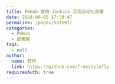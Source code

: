 ```yaml
---
title: PmHub 使用 Jenkins 实现自动化部署
date: 2024-06-05 17:39:47
permalink: /pages/5afe9f/
categories: 
  - PmHub
  - 部署篇
tags: 
  - null
author: 
  name: 苍何
  link: https://github.com/freestylefly
requiresAuth: true
---
```

